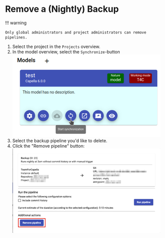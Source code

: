 <!--
 ~ SPDX-FileCopyrightText: Copyright DB InfraGO AG and contributors
 ~ SPDX-License-Identifier: Apache-2.0
 -->

# Remove a (Nightly) Backup

!!! warning

    Only global administrators and project administrators can remove pipelines.

1. Select the project in the `Projects` overview.
1. In the model overview, select the `Synchronize`-button
   ![Start synchronization](./model-overview.png)
1. Select the backup pipeline you'd like to delete.
1. Click the "Remove pipeline" button:
   ![Remove pipeline](./remove-pipeline.png)
